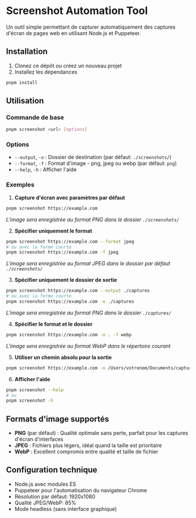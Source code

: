 # Screenshot Automation Tool

Un outil simple permettant de capturer automatiquement des captures d'écran de pages web en utilisant Node.js et Puppeteer.

## Installation

1. Clonez ce dépôt ou créez un nouveau projet
2. Installez les dépendances

```bash
pnpm install
```

## Utilisation

### Commande de base

```bash
pnpm screenshot <url> [options]
```

### Options

- `--output`, `-o` : Dossier de destination (par défaut: `./screenshots/`)
- `--format`, `-f` : Format d'image - png, jpeg ou webp (par défaut: `png`)
- `--help`, `-h` : Afficher l'aide

### Exemples

1. **Capture d'écran avec paramètres par défaut**

```bash
pnpm screenshot https://example.com
```
*L'image sera enregistrée au format PNG dans le dossier `./screenshots/`*

2. **Spécifier uniquement le format**

```bash
pnpm screenshot https://example.com --format jpeg
# ou avec la forme courte
pnpm screenshot https://example.com -f jpeg
```
*L'image sera enregistrée au format JPEG dans le dossier par défaut `./screenshots/`*

3. **Spécifier uniquement le dossier de sortie**

```bash
pnpm screenshot https://example.com --output ./captures
# ou avec la forme courte
pnpm screenshot https://example.com -o ./captures
```
*L'image sera enregistrée au format PNG dans le dossier `./captures/`*

4. **Spécifier le format et le dossier**

```bash
pnpm screenshot https://example.com -o . -f webp
```
*L'image sera enregistrée au format WebP dans le répertoire courant*

5. **Utiliser un chemin absolu pour la sortie**

```bash
pnpm screenshot https://example.com -o /Users/votrenom/Documents/captures
```

6. **Afficher l'aide**

```bash
pnpm screenshot --help
# ou
pnpm screenshot -h
```

## Formats d'image supportés

- **PNG** (par défaut) : Qualité optimale sans perte, parfait pour les captures d'écran d'interfaces
- **JPEG** : Fichiers plus légers, idéal quand la taille est prioritaire
- **WebP** : Excellent compromis entre qualité et taille de fichier

## Configuration technique

- Node.js avec modules ES
- Puppeteer pour l'automatisation du navigateur Chrome
- Résolution par défaut: 1920x1080
- Qualité JPEG/WebP: 85%
- Mode headless (sans interface graphique)